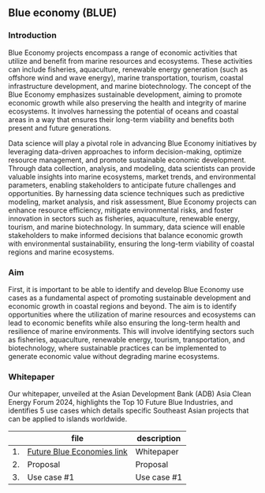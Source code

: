 ## Blue economy (BLUE)

### Introduction
Blue Economy projects encompass a range of economic activities that utilize and benefit from marine resources and ecosystems. These activities can include fisheries, aquaculture, renewable energy generation (such as offshore wind and wave energy), marine transportation, tourism, coastal infrastructure development, and marine biotechnology. The concept of the Blue Economy emphasizes sustainable development, aiming to promote economic growth while also preserving the health and integrity of marine ecosystems. It involves harnessing the potential of oceans and coastal areas in a way that ensures their long-term viability and benefits both present and future generations.

Data science will play a pivotal role in advancing Blue Economy initiatives by leveraging data-driven approaches to inform decision-making, optimize resource management, and promote sustainable economic development. Through data collection, analysis, and modeling, data scientists can provide valuable insights into marine ecosystems, market trends, and environmental parameters, enabling stakeholders to anticipate future challenges and opportunities. By harnessing data science techniques such as predictive modeling, market analysis, and risk assessment, Blue Economy projects can enhance resource efficiency, mitigate environmental risks, and foster innovation in sectors such as fisheries, aquaculture, renewable energy, tourism, and marine biotechnology. In summary, data science will enable stakeholders to make informed decisions that balance economic growth with environmental sustainability, ensuring the long-term viability of coastal regions and marine ecosystems.

### Aim 
First, it is important to be able to identify and develop Blue Economy use cases as a fundamental aspect of promoting sustainable development and economic growth in coastal regions and beyond. The aim is to identify opportunities where the utilization of marine resources and ecosystems can lead to economic benefits while also ensuring the long-term health and resilience of marine environments. This will involve identifying sectors such as fisheries, aquaculture, renewable energy, tourism, transportation, and biotechnology, where sustainable practices can be implemented to generate economic value without degrading marine ecosystems. 

### Whitepaper
Our whitepaper, unveiled at the Asian Development Bank (ADB) Asia Clean Energy Forum 2024, highlights the Top 10 Future Blue Industries, and identifies 5 use cases which details specific Southeast Asian projects that can be applied to islands worldwide. 



|   | file                          | description                    |
|---|-------------------------------|--------------------------------|
|1. | [Future Blue Economies link](https://22527143.fs1.hubspotusercontent-na1.net/hubfs/22527143/White%20Paper-%20Future%20Blue%20Economies%20June%202024.pdf?ref=insights.adi.tech) | Whitepaper |
|2. | Proposal | Proposal |
|3. | Use case #1 | Use case #1 |
